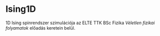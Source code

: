 # Ising1D

1D Ising spinrendszer szimulációja az ELTE TTK BSc Fizika *Véletlen fizikai folyamatok* előadás keretein belül.

